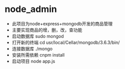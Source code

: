 # node_admin
* 此项目为node+express+mongodb开发的商品管理
* 主要实现商品的增，删，改，查功能
* 启动数据库 sudo mongod
* 打开新的终端 cd usr/local/Cellar/mongodb/3.6.3/bin/
* 连接数据库 ./mongo
* 安装所需依赖 cnpm install
* 启动项目 node app.js
